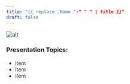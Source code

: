 ```yaml
---
title: "{{ replace .Name "-" " " | title }}"
draft: false
---
```


![alt](//via.placeholder.com/640x150)

### Presentation Topics:
- item
- item
- item
